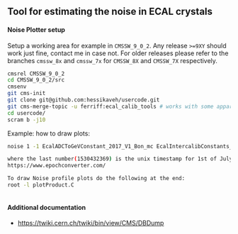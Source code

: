 ## Tool for estimating the noise in ECAL crystals

#### Noise Plotter setup
Setup a working area for example in `CMSSW_9_0_2`. Any release `>=9XY`
should work just fine, contact me in case not. For older releases please refer to the branches
`cmssw_8x` and `cmssw_7x` for `CMSSW_8X` and `CMSSW_7X` respectively.
```bash
cmsrel CMSSW_9_0_2
cd CMSSW_9_0_2/src
cmsenv
git cms-init
git clone git@github.com:hessikaveh/usercode.git
git cms-merge-topic -u ferriff:ecal_calib_tools # works with some apparently harmless errors
cd usercode/
scram b -j10
```

Example: how to draw plots:
```bash
noise 1 -1 EcalADCToGeVConstant_2017_V1_Bon_mc EcalIntercalibConstants_V1_hlt  EcalLaserAlphas_2017_mc EcalPedestals_2017extrap_25fb_mc EcalLaserAPDPNRatios_weekly_hlt 1530432369

where the last number(1530432369) is the unix timestamp for 1st of July 2018, you can use the following website to change your desired time to unix timestamp:
https://www.epochconverter.com/

To draw Noise profile plots do the following at the end:
root -l plotProduct.C



```

#### Additional documentation
   * https://twiki.cern.ch/twiki/bin/view/CMS/DBDump
